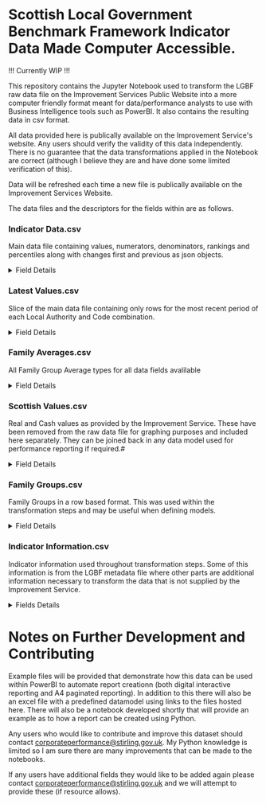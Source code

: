 # Scottish Local Government Benchmark Framework Indicator Data Made Computer Accessible.

!!! Currently WIP !!!

This repository contains the Jupyter Notebook used to transform the LGBF raw data file on the Improvement Services Public Website into a more computer friendly format meant for data/performance analysts to use with Business Intelligence tools such as PowerBI. It also contains the resulting data in csv format. 

All data provided here is publically available on the Improvement Service's website. Any users should verify the validity of this data independently. There is no guarantee that the data transformations applied in the Notebook are correct (although I believe they are and have done some limited verification of this).

Data will be refreshed each time a new file is publically available on the Improvement Services Website.

The data files and the descriptors for the fields within are as follows.

### Indicator Data.csv
Main data file containing values, numerators, denominators, rankings and percentiles along with changes first and previous as json objects.

<details><summary>Field Details</summary>
    
- Key_CodePeriod
    >Concatenated Code and Period to create relationships to Scottish Averages and Scottish Values.
- Key_CodePeriodFamilyGroup
    >Concatenated Code, Period and Family Group to create a relationship to Family Averages.
- GSS Code
- Local_Authority
- Code 
    >Corrected to be A-Z sortable.
- Period
- Real_Value
- Real_Numerator
- Real_Denominator
- Cash_Value
- Cash_Numerator
- Cash_Denominator
- ScotRank
    >Scottish Ranking for each Local Authority within code and Period group based on the aim outlined in Indicator Information.csv. Goldilocks indicators are calculated as rank based on distance from mid point.
- ScotPct
    >Scottish Percentile calculated using the same methodology above.
- FamilyRank
    >Family Group Ranking for each Local Authority within code, Period and family group group based on the aim outlined in Indicator Information.csv. Goldilocks indicators are calculated as rank based on distance from mid point.
- FamilyPct
    >Family Group Percentile calculated using the same methodology above.
- Previous
    >Json object containing the previous rows value fields only; including ranks and percentiles (the first row of each local authority and code combination will be blank). Can be expanded by transforming the column type to Json within PowerQuery or PowerBI.
- First
    >Json object containing the first rows value fields only; including ranks and percentiles (the first row of each local authority and code combination will be blank). Can be expanded by transforming the column type to Json within PowerQuery or PowerBI.
- Changes
    >Json object containing changes from first and previous values as outlined below:
    - ScotRank_ChangeSincePrevious
    - ScotPct_ChangeSincePrevious
    - FamilyRank_ChangeSincePrevious
    - FamilyPct_ChangeSincePrevious
    - ScotRank_ChangeSinceFirst
    - ScotPct_ChangeSinceFirst
    - FamilyRank_ChangeSinceFirst
    - FamilyPct_ChangeSinceFirst
    - Real_Value_ChangeSincePrevious
    - Real_Numerator_ChangeSincePrevious
    - Real_Denominator_ChangeSincePrevious
    - Cash_Value_ChangeSincePrevious
    - Cash_Numerator_ChangeSincePrevious
    - Cash_Denominator_ChangeSincePrevious
    - Real_Value_ChangeSinceFirst
    - Real_Numerator_ChangeSinceFirst
    - Real_Denominator_ChangeSinceFirst
    - Cash_Value_ChangeSinceFirst
    - Cash_Numerator_ChangeSinceFirst
    - Cash_Denominator_ChangeSinceFirst
    - PercentChange_AimAdjusted_SincePrevious
        >An aim adjusted percentage change between two indicator values. There are two niche cases here. One where previous and current values are both 0 resulting in 0% in all cases. Another where only the previous value is 0 resulting in None being returned as it is not possible to calculate % change from 0. Having looked at the dataset this has only occured 3 times and only affects Orkney and Eilean Siar for CHN20b. Further to this changes in percentage indicators are calculated using 100 as a denominator rather than previous. This is to avodi situations where very small percentages return 1000% or more change (which for our purposes seemed unreasonable to report). Goldilocks indicators are handled by calculating distance from midpoint for current and previous and using these to calculate the percentage.
    - PercentChange_AimAdjusted_SinceFirst
        > An aim adjusted percentage change between two indicator values. There are two niche cases here. One where first and current values are both 0 resulting in 0% in all cases. Another where only the previous value is 0 resulting in None being returned as it is not possible to calculate % change from 0. Having looked at the dataset this has only occured 3 times and only affects Orkney and Eilean Siar for CHN20b. Further to this changes in percentage indicators are calculated using 100 as a denominator rather than previous. This is to avodi situations where very small percentages return 1000% or more change (which for our purposes seemed unreasonable to report). Goldilocks indicators are handled by calculating distance from midpoint for first and current and using these to calculate the percentage.
</details>

### Latest Values.csv
Slice of the main data file containing only rows for the most recent period of each Local Authority and Code combination.

<details><summary>Field Details</summary>
    
- Key_CodePeriod
    >Concatenated Code and Period to create relationships to Scottish Averages and Scottish Values.
- Key_CodePeriodFamilyGroup
    >Concatenated Code, Period and Family Group to create a relationship to Family Averages.
- GSS Code
- Local_Authority
- Code 
    >Corrected to be A-Z sortable.
- Period
- Real_Value
- Real_Numerator
- Real_Denominator
- Cash_Value
- Cash_Numerator
- Cash_Denominator
- ScotRank
    >Scottish Ranking for each Local Authority within code and Period group based on the aim outlined in Indicator Information.csv. Goldilocks indicators are calculated as rank based on distance from mid point.
- ScotPct
    >Scottish Percentile calculated using the same methodology above.
- FamilyRank
    >Family Group Ranking for each Local Authority within code, Period and family group group based on the aim outlined in Indicator Information.csv. Goldilocks indicators are calculated as rank based on distance from mid point.
- FamilyPct
    >Family Group Percentile calculated using the same methodology above.
- Previous
    >Json object containing the previous rows value fields only; including ranks and percentiles (the first row of each local authority and code combination will be blank). Can be expanded by transforming the column type to Json within PowerQuery or PowerBI.
- First
    >Json object containing the first rows value fields only; including ranks and percentiles (the first row of each local authority and code combination will be blank). Can be expanded by transforming the column type to Json within PowerQuery or PowerBI.
- Changes
    >Json object containing changes from first and previous values as outlined below:
    - ScotRank_ChangeSincePrevious
    - ScotPct_ChangeSincePrevious
    - FamilyRank_ChangeSincePrevious
    - FamilyPct_ChangeSincePrevious
    - ScotRank_ChangeSinceFirst
    - ScotPct_ChangeSinceFirst
    - FamilyRank_ChangeSinceFirst
    - FamilyPct_ChangeSinceFirst
    - Real_Value_ChangeSincePrevious
    - Real_Numerator_ChangeSincePrevious
    - Real_Denominator_ChangeSincePrevious
    - Cash_Value_ChangeSincePrevious
    - Cash_Numerator_ChangeSincePrevious
    - Cash_Denominator_ChangeSincePrevious
    - Real_Value_ChangeSinceFirst
    - Real_Numerator_ChangeSinceFirst
    - Real_Denominator_ChangeSinceFirst
    - Cash_Value_ChangeSinceFirst
    - Cash_Numerator_ChangeSinceFirst
    - Cash_Denominator_ChangeSinceFirst
    - PercentChange_AimAdjusted_SincePrevious
        >An aim adjusted percentage change between two indicator values. There are two niche cases here. One where previous and current values are both 0 resulting in 0% in all cases. Another where only the previous value is 0 resulting in None being returned as it is not possible to calculate % change from 0. Having looked at the dataset this has only occured 3 times and only affects Orkney and Eilean Siar for CHN20b. Further to this changes in percentage indicators are calculated using 100 as a denominator rather than previous. This is to avodi situations where very small percentages return 1000% or more change (which for our purposes seemed unreasonable to report). Goldilocks indicators are handled by calculating distance from midpoint for current and previous and using these to calculate the percentage.
    - PercentChange_AimAdjusted_SinceFirst
        > An aim adjusted percentage change between two indicator values. There are two niche cases here. One where first and current values are both 0 resulting in 0% in all cases. Another where only the previous value is 0 resulting in None being returned as it is not possible to calculate % change from 0. Having looked at the dataset this has only occured 3 times and only affects Orkney and Eilean Siar for CHN20b. Further to this changes in percentage indicators are calculated using 100 as a denominator rather than previous. This is to avodi situations where very small percentages return 1000% or more change (which for our purposes seemed unreasonable to report). Goldilocks indicators are handled by calculating distance from midpoint for first and current and using these to calculate the percentage.
</details>

### Family Averages.csv
All Family Group Average types for all data fields avalilable

<details><summary>Field Details</summary>
    
- Code
    > Corrected to be A-Z sortable.
- Period
- Family_Group
- FamilyAv_LA_Real
    > Average of Local Authority real values within each Family Group, Code and Period combination
- FamilyAv_LA_Num_Real
    > Average of Local Authority real numerator values within each Family Group, Code and Period combination
- FamilyAv_LA_Den_Real
    > Average of Local Authority real denominator values within each Family Group, Code and Period combination
- FamilyAv_NumDen_Real
    > Average created by summing the real numerator values and denominator values for each Family Group, Code and Period combination and dividing them together appropriately.
- FamilyAv_LA_Cash
    > Average of Local Authority cash values within each Family Group, Code and Period combination
- FamilyAv_LA_Num_Cash
    > Average of Local Authority cash numerator values within each Family Group, Code and Period combination
- FamilyAv_LA_Den_Cash
    > Average of Local Authority cash denominator values within each Family Group, Code and Period combination
- FamilyAv_NumDen_Cash
    > Average created by summing the cash numerator values and denominator values for each Family Group, Code and Period combination and dividing them together appropriately.
- Key_CodePeriodFamily_Group
    > Concatenated Code, Period and Family Group to create a relationship to Indicator Data.

# Scottish Averages.csv
All Family Group Average types for all data fields avalilable

Fields :
- Code
    > Corrected to be A-Z sortable.
- Period
- ScotAv_LA_Real
    > Average of Local Authority real values within each Code and Period combination
- ScotAv_LA_Num_Real
    > Average of Local Authority real numerator values within each Code and Period combination
- ScotAv_LA_Den_Real
    > Average of Local Authority real denominator values within each Code and Period combination
- ScotAv_NumDen_Real
    > Average created by summing the real numerator values and denominator values for each Code and Period combination and dividing them together appropriately.
- ScotAv_LA_Cash
    > Average of Local Authority cash values within each Code and Period combination
- ScotAv_LA_Num_Cash
    > Average of Local Authority cash numerator values within each Code and Period combination
- ScotAv_LA_Den_Cash
    > Average of Local Authority cash denominator values within each Code and Period combination
- ScotAv_NumDen_Cash
    > Average created by summing the cash numerator values and denominator values for each Code and Period combination and dividing them together appropriately.
- Key_CodePeriod
    > Concatenated Code and Period to create a relationship to Indicator Data.
</details>

### Scottish Values.csv
Real and Cash values as provided by the Improvement Service. These have been removed from the raw data file for graphing purposes and included here separately. They can be joined back in any data model used for performance reporting if required.#

<details><summary>Field Details</summary>
    
- Key_CodePeriod
    > Concatenated Code and Period to create a relationship to Indicator Data.
- Code
    > Corrected to be A-Z sortable.
- Period
- IS_Scot_Real_Value
- IS_Scot_Cash_Value
</details>

### Family Groups.csv
Family Groups in a row based format. This was used within the transformation steps and may be useful when defining models.

<details><summary>Field Details</summary>

- Local_Authority
- Type
    > Type of grouping. Either "Environmental, Culture & Leisure, Economic Development, Corporate and Property indicators" or "Children, Social Work and Housing indicators"
- Family_Group
    > Family Group Number
</details>

### Indicator Information.csv
Indicator information used throughout transformation steps. Some of this information is from the LGBF metadata file where other parts are additional information necessary to transform the data that is not supplied by the Improvement Service.

<details><summary>Fields Details</summary>

- Title
    > Indicator title copied from the metadata file
- Code
    > Original code as provided in the raw data file
- Code_Sortable
    > A-Z sortable version of the code e.g original : Env4a, sortable : Env 04a
- ReportingPeriod
    > Period data is reported over e.g Annual, 3 Yearly Aggregate etc.
- MeasureType
    > Measure type e.g Percentage, Rate per 100 etc.
- NumberFormat
    > Number format for use to create a user friendly text string that represents the number. e.g value : 1.23, value with number format applied : 1.23 Weeks
- YMin
    > For graphing purposes the minimum value shown on the y axis
- YMax
    > For graphing purposes the maximum value shown on the y axis
- ISCategory
    > Category as supplied by the improvement service
- Committee
    > Stirling Council's reportable committee. Change these values as appropriate for your own council
- FamilyGrouping
    > Family group type for the indicator.
- StirlingService
    > Stirling Council's reportable service structure (semicolon delimited)
- Ranking_Type
    > Either Ascending (aim to minimise), Descending (aim to maximise) or Goldilocks (aim closest to defined mid-point)
- NumberFormat_NoText
    > Number format that can be used to round the value appropriately without adding string elements
- Source
    > Text Field containing the information from the LGBF metadata for the source of the data.
- Numerator_Correct
    > Correct numerator title (some titles were incorrect within the headings in the raw data table at the time of writing)
- Denominator_Correct
    > Correct denominator title (some titles were incorrect within the headings in the raw data table at the time of writing)
- Numerator_Match
    > Numerator title that matches the title used in the raw data file (some titles were incorrect within the headings in the raw data table at the time of writing)
- Denominator_Match
    > Denominator title that matches the title used in the raw data file (some titles were incorrect within the headings in the raw data table at the time of writing)
- Numerator_Multipier
    > Multiplier required to convert back numerator values that have been truncated into £000 or similar. These truncations do not provide valid data to create averages.
- Denominator_Multiplier
    > Multiplier required to conver back denominator values that have been truncated into £000 or similar. These truncations do not provide valid data to create averages.
- Ranking_GoldilocksMidpoint
    > Mid point for any goldilocks ranking or percentile calculations (if applicable)
</details>

# Notes on Further Development and Contributing
Example files will be provided that demonstrate how this data can be used within PowerBI to automate report creationn (both digital interactive reporting and A4 paginated reporting). In addition to this there will also be an excel file with a predefined datamodel using links to the files hosted here. There will also be a notebook developed shortly that will provide an example as to how a report can be created using Python.

Any users who would like to contribute and improve this dataset should contact corporateperformance@stirling.gov.uk. My Python knowledge is limited so I am sure there are many improvements that can be made to the notebooks.

If any users have additional fields they would like to be added again please contact corporateperformance@stirling.gov.uk and we will attempt to provide these (if resource allows).
